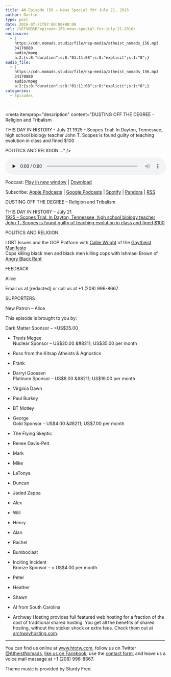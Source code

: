 ```yaml
---
title: AN Episode 156 – News Special for July 21, 2016
author: Dustin
type: post
date: 2016-07-21T07:00:00+00:00
url: /%EF%BB%BFepisode-156-news-special-for-july-21-2016/
enclosure:
  - |
    https://cdn.nomads.studio/file/nsp-media/atheist_nomads_156.mp3
    34170880
    audio/mpeg
    a:2:{s:8:"duration";s:8:"01:11:08";s:8:"explicit";s:1:"0";}
audio_file:
  - |
    https://cdn.nomads.studio/file/nsp-media/atheist_nomads_156.mp3
    34170880
    audio/mpeg
    a:2:{s:8:"duration";s:8:"01:11:08";s:8:"explicit";s:1:"0";}
categories:
  - Episodes

---
```

<div itemscope itemtype="http://schema.org/AudioObject">
  <meta itemprop="name" content="%EF%BB%BFEpisode 156 &#8211; News Special for July 21, 2016" />
  
  <meta itemprop="uploadDate" content="2016-07-21T01:00:00-06:00" />
  
  <meta itemprop="encodingFormat" content="audio/mpeg" />
  
  <meta itemprop="duration" content="PT1H11M08S" />
  
  <meta itemprop="description" content="DUSTING OFF THE DEGREE - Religion and Tribalism

THIS DAY IN HISTORY - July 21
1925 - Scopes Trial: In Dayton, Tennessee, high school biology teacher John T. Scopes is found guilty of teaching evolution in class and fined $100

POLITICS AND RELIGION
..." />
  
  <meta itemprop="contentUrl" content="https://dts.podtrac.com/redirect.mp3/cdn.nomads.studio/file/nsp-media/atheist_nomads_156.mp3" />
  
  <meta itemprop="contentSize" content="32.6" />
  </p> 
  
  <div class="powerpress_player" id="powerpress_player_8415">
    <audio class="wp-audio-shortcode" id="audio-5075-159" preload="none" style="width: 100%;" controls="controls"><source type="audio/mpeg" src="https://dts.podtrac.com/redirect.mp3/cdn.nomads.studio/file/nsp-media/atheist_nomads_156.mp3?_=159" /><a href="https://dts.podtrac.com/redirect.mp3/cdn.nomads.studio/file/nsp-media/atheist_nomads_156.mp3">https://dts.podtrac.com/redirect.mp3/cdn.nomads.studio/file/nsp-media/atheist_nomads_156.mp3</a></audio>
  </div>
</div>

<p class="powerpress_links powerpress_links_mp3">
  Podcast: <a href="https://dts.podtrac.com/redirect.mp3/cdn.nomads.studio/file/nsp-media/atheist_nomads_156.mp3" class="powerpress_link_pinw" target="_blank" title="Play in new window" onclick="return powerpress_pinw('https://htotw.com/?powerpress_pinw=5075-podcast');" rel="nofollow">Play in new window</a> | <a href="https://dts.podtrac.com/redirect.mp3/cdn.nomads.studio/file/nsp-media/atheist_nomads_156.mp3" class="powerpress_link_d" title="Download" rel="nofollow" download="atheist_nomads_156.mp3">Download</a>
</p>

<p class="powerpress_links powerpress_subscribe_links">
  Subscribe: <a href="https://podcasts.apple.com/us/podcast/humanists-take-on-the-world/id530050098?mt=2&ls=1" class="powerpress_link_subscribe powerpress_link_subscribe_itunes" target="_blank" title="Subscribe on Apple Podcasts" rel="nofollow">Apple Podcasts</a> | <a href="https://www.google.com/podcasts?feed=aHR0cDovL2F0aGVpc3Rub21hZHMubGlic3luLmNvbS9yc3M%3D" class="powerpress_link_subscribe powerpress_link_subscribe_googleplay" target="_blank" title="Subscribe on Google Podcasts" rel="nofollow">Google Podcasts</a> | <a href="https://open.spotify.com/show/3LzK2xZGike6Tc1GEMtMbr?si=LieN9SNuTpq96smuaUsH8A" class="powerpress_link_subscribe powerpress_link_subscribe_spotify" target="_blank" title="Subscribe on Spotify" rel="nofollow">Spotify</a> | <a href="https://www.pandora.com/podcast/atheist-nomads/PC:10122?corr=62071012&part=ug" class="powerpress_link_subscribe powerpress_link_subscribe_pandora" target="_blank" title="Subscribe on Pandora" rel="nofollow">Pandora</a> | <a href="https://htotw.com/feed/podcast/" class="powerpress_link_subscribe powerpress_link_subscribe_rss" target="_blank" title="Subscribe via RSS" rel="nofollow">RSS</a>
</p>

DUSTING OFF THE DEGREE &#8211; Religion and Tribalism

THIS DAY IN HISTORY &#8211; July 21  
<a href="https://en.wikipedia.org/wiki/Scopes_Trial" target="_blank" rel="noopener">1925 &#8211; Scopes Trial: In Dayton, Tennessee, high school biology teacher John T. Scopes is found guilty of teaching evolution in class and fined $100</a>

POLITICS AND RELIGION

LGBT Issues and the GOP Platform with <a href="http://www.patheos.com/blogs/thegaytheistmanifesto/" target="_blank" rel="noopener">Callie Wright</a> of the <a href="http://gaytheistmanifesto.secularmediagroup.com/" target="_blank" rel="noopener">Gaytheist Manifesto</a>  
Cops killing black men and black men killing cops with Ishmael Brown of <a href="http://angryblackrant.com/" target="_blank" rel="noopener">Angry Black Rant</a>

FEEDBACK

Alice

Email us at [redacted] or call us at +1 (208) 996-8667.

SUPPORTERS

New Patron &#8211; Alice

This episode is brought to you by:

Dark Matter Sponsor &#8211; >US$35.00  
* Travis Megee  
Nuclear Sponsor &#8211; US$20.00 &#8211; US$35.00 per month  
* Russ from the Kitsap Atheists & Agnostics  
* Frank  
* Darryl Goossen  
Platinum Sponsor &#8211; US$8.00 &#8211; US$19.00 per month  
* Virginia Dawn  
* Paul Burkey  
* BT Motley  
* George  
Gold Sponsor &#8211; US$4.00 &#8211; US$7.00 per month  
* The Flying Skeptic  
* Renee Davis-Pelt  
* Mark  
* Mike  
* LaTonya  
* Duncan  
* Jaded Zappa  
* Alex  
* Will  
* Henry  
* Alan  
* Rachel  
* Bumboclaat  
* Inciting Incident  
Bronze Sponsor &#8211; < US$4.00 per month  
* Peter  
* Heather  
* Shawn  
* Al from South Carolina

* Archway Hosting provides full featured web hosting for a fraction of the cost of traditional shared hosting. You get all the benefits of shared hosting, without the sticker shock or extra fees. Check them out at <a href="http://archwayhosting.com/" target="_blank" rel="noopener">archwayhosting.com</a>.

<hr width="500" />

You can find us online at <a href="https://www.htotw.com/" target="_blank" rel="noopener">www.htotw.com</a>, follow us on Twitter <a href="https://htotw.com/twitter" target="_blank" rel="noopener">@AtheistNomads</a>, <a href="https://htotw.com/facebook" target="_blank" rel="noopener">like us on Facebook</a>, use the [contact form](https://htotw.com/contact), and leave us a voice mail message at +1 (208) 996-8667.

Theme music is provided by Sturdy Fred.